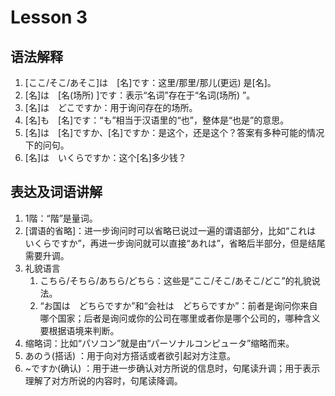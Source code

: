 # Lesson 3
## 语法解释
1. [ここ/そこ/あそこ]は　[名]です：这里/那里/那儿(更远) 是[名]。
2. [名]は　[名(场所) ]です：表示“名词”存在于“名词(场所) ”。
3. [名]は　どこですか：用于询问存在的场所。
4. [名]も　[名]です：“も”相当于汉语里的“也”，整体是“也是”的意思。
5. [名]は　[名]ですか、[名]ですか：是这个，还是这个？答案有多种可能的情况下的问句。
6. [名]は　いくらですか：这个[名]多少钱？

## 表达及词语讲解
1. 1階：“階”是量词。
2. \[谓语的省略]：进一步询问时可以省略已说过一遍的谓语部分，比如“これは　いくらですか”，再进一步询问就可以直接“あれは”，省略后半部分，但是结尾需要升调。
3. 礼貌语言
	1. こちら/そちら/あちら/どちら：这些是“ここ/そこ/あそこ/どこ”的礼貌说法。
	2. “お国は　どちらですか”和“会社は　どちらですか”：前者是询问你来自哪个国家；后者是询问或你的公司在哪里或者你是哪个公司的，哪种含义要根据语境来判断。
4. 缩略词：比如“パソコン”就是由“パーソナルコンピュータ”缩略而来。
5. あのう(搭话) ：用于向对方搭话或者欲引起对方注意。
6. ~ですか(确认) ：用于进一步确认对方所说的信息时，句尾读升调；用于表示理解了对方所说的内容时，句尾读降调。


